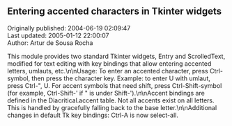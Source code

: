 ## Entering accented characters in Tkinter widgets  
Originally published: 2004-06-19 02:09:47  
Last updated: 2005-01-12 22:00:07  
Author: Artur de Sousa Rocha  
  
This module provides two standard Tkinter widgets, Entry and ScrolledText, modified for text editing with key bindings that allow entering accented letters, umlauts, etc.\n\nUsage: To enter an accented character, press Ctrl-symbol, then press the character key. Example: to enter U with umlaut, press Ctrl-", U. For accent symbols that need shift, press Ctrl-Shift-symbol (for example, Ctrl-Shift-' if " is under Shift-').\n\nAccent bindings are defined in the Diacritical.accent table. Not all accents exist on all letters. This is handled by gracefully falling back to the base letter.\n\nAdditional changes in default Tk key bindings: Ctrl-A is now select-all.